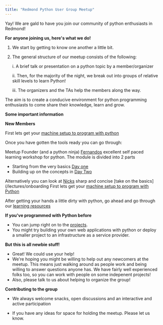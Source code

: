 ```yaml
---
title: "Redmond Python User Group Meetup"
---
```



Yay! We are gald to have you join our community of python enthusiasts in Redmond! 

**For anyone joining us, here's what we do!**
 

<!--more-->

1. We start by getting to know one another a little bit. 
2. The general structure of our meetup consists of the following:

	i.   A brief talk or presentation on a python topic by a member/organizer


	ii.  Then, for the majority of the night, we break out into groups of relative skill levels to learn Python! 
	

	iii. The organizers and the TAs help the members along the way. 

The aim is to create a conducive environment for python programming enthusiasts to come share their knowledge, learn and grow. 

**Some important information**

**New Members** 

First lets get your [machine setup to program with python](/setup)

Once you have gotten the tools ready you can go through:

Meetup Founder (and a python ninja) [Fernandos](https://github.com/fernando-mc) excellent self paced learning workshop for python.
The module is divided into 2 parts

- Starting from the very basics [Day one](/day_one_lesson) 
- Building up on the concepts in [Day Two](/day_two_lesson)

Alternatively you can look at [Nicks](https://github.com/mkpt) sharp and concise [take on the basics](/lectures/onboarding
First lets get your [machine setup to program with Python](/setup)


After getting your hands a little dirty with python, go ahead and go through our [learning resources](/practice)

**If you've programmed with Python before**

- You can jump right on to the [projects](/projects).
- You might try building your own web applications with python or deploy a smaller project to an infrastructure as a service provider.

**But this is all newbie stuff!**

- Great! We could use your help! 
- We're hoping you might be willing to help out any newcomers at the meetup. This means just walking around as people work and being willing to answer questions anyone has. We have fairly well experienced folks too, so you can work with people on some indepenent projects! 
- Also, please talk to us about helping to organize the group! 

**Contributing to the group** 

- We always welcome snacks, open discussions and an interactive and active participation

- If you have any ideas for space for holding the meetup. Please let us know.  